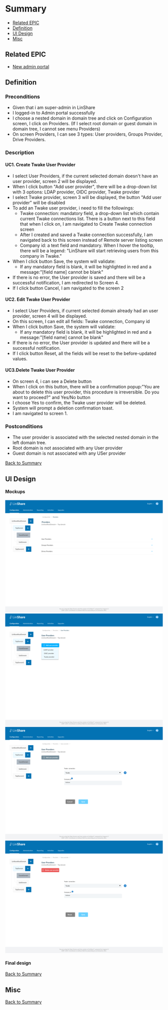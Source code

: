 # Summary

* [Related EPIC](#related-epic)
* [Definition](#definition)
* [UI Design](#ui-design)
* [Misc](#misc)

## Related EPIC

* [New admin portal](./README.md)

## Definition

### Preconditions

- Given that i am super-admin in LinShare
- I logged-in to Admin portal successfully
- I choose a nested domain in domain tree and click on Configuration screen, I click on  Providers. (If I select root domain or guest domain in domain tree, I cannot see menu Providers)
- On screen Providers, I can see 3 types: User providers, Groups Provider, Drive Providers.

### Description

#### UC1. Create Twake User Provider

- I select User Providers, if the current selected domain doesn't have an user provider, screen 2 will be displayed.
- When I click button "Add user provider", there will be a drop-down list with 3 options: LDAP provider, OIDC provider, Twake provider
- I select Twake provider, screen 3 will be displayed, the button "Add user provider" will be disabled
- To add an Twake user provider, i need to fill the followings:
    - Twake connection: mandatory field, a drop-down list which contain current Twake connections list. There is a button next to this field that when I click on, I am navigated to Create Twake connection screen
    - After I created and saved a Twake connection successfully, I am navigated back to this screen instead of Remote server listing screen
    - Company id:  a text field and mandatory. When I hover the tooltip, there will be a legend: "LinShare will start retrieving users from this company in Twake."
- When I click button Save, the system will validate:
   - If any mandatory field is blank, it will be highlighted in red and a message:"[field name] cannot be blank"
- If there is no error, the User provider is saved and there will be a successful notification, I am redirected to Screen 4.
- If I click button Cancel, I am navigated to the screen 2

#### UC2. Edit Twake User Provider

- I select User Providers, if current selected domain already had an user provider, screen 4 will be displayed.
- On this screen, I can edit all fields: Twake connection, Company id
- When I click button Save, the system will validate:
  - If any mandatory field is blank, it will be highlighted in red and a message:"[field name] cannot be blank"
- If there is no error, the User provider is updated and there will be a successful notification.
- If I click button Reset, all the fields will be reset to the before-updated values.

#### UC3.Delete Twake User Provider

- On screen 4, i can see a Delete button
- When I click on this button, there will be a confirmation popup:"You are about to delete this user provider, this procedure is irreversible. Do you want to proceed?" and Yes/No button
- I choose Yes to confirm, the Twake user provider will be deleted.
- System will prompt a deletion confirmation toast.
- I am navigated to screen 1.

### Postconditions

- The user provider is associated with the selected nested domain in the left domain tree.
- Root domain is not associated with any User provider
- Guest domain is not associated with any USer provider

[Back to Summary](#summary)

## UI Design

#### Mockups

![story65](./mockups/65.1.png)
![story65](./mockups/65.2.png)
![story65](./mockups/65.3.png)
![story65](./mockups/65.4.png)


#### Final design

[Back to Summary](#summary)
## Misc

[Back to Summary](#summary)
